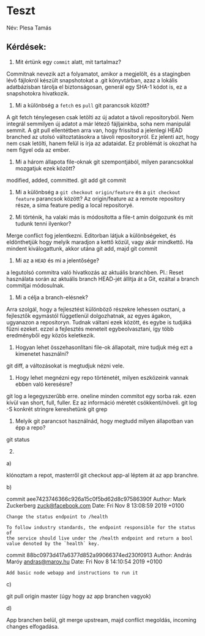 # Teszt

Név: Plesa Tamás

## Kérdések:

1. Mit értünk egy `commit` alatt, mit tartalmaz?

  Commitnak nevezik azt a folyamatot, amikor a megjelölt, és a stagingben lévő fájlokról készült snapshotokat a .git könyvtárban, azaz a lokális adatbázisban tárolja el biztonságosan, generál egy SHA-1 kódot is, ez a snapshotokra hivatkozik.
1. Mi a különbség a `fetch` es `pull` git parancsok között?

A git fetch ténylegesen csak letölti az új adatot a távoli repositoryból. Nem integrál semmilyen új adatot a már létező fájljainkba, soha nem manipulál semmit.
A git pull ellentétben arra van, hogy frissítsd a jelenlegi HEAD branched az utolsó változtatásokra a távoli repositoryról. Ez jelenti azt, hogy nem csak letölti, hanem felül is írja az adataidat. Ez problémát is okozhat ha nem figyel oda az ember.

1. Mi a három állapota file-oknak git szempontjából, milyen parancsokkal mozgatjuk ezek között?

modified, added, committed.
git add
git commit

1. Mi a különbség a `git checkout origin/feature` és a `git checkout feature` parancsok között?
Az origin/feature az a remote repository része, a sima feature pedig a local repositoryé.

1. Mi történik, ha valaki más is módosította a file-t amin dolgozunk és mit tudunk tenni ilyenkor?

Merge conflict fog jelentkezni. Editorban látjuk a különbségeket, és eldönthetjük hogy melyik maradjon a kettő közül, vagy akár mindkettő. Ha mindent kiválogattunk, akkor utána git add, majd git commit

1. Mi az a `HEAD` és mi a jelentősége?

a legutolsó commitra való hivatkozás az aktuális branchben. Pl.: Reset használata során az aktuális branch HEAD-jét állítja át a Git, ezáltal a branch commitjai módosulnak.

1. Mi a célja a branch-elésnek?

Arra szolgál, hogy a fejlesztést különböző részekre lehessen osztani, a fejlesztők egymástól függetlenül dolgozhatnak, az egyes ágakon, ugyanazon a repositoryn. Tudnak váltani ezek között, és egybe is tudjáká fűzni ezeket. ezzel a fejlesztés meneteit egybeolvasztani, így több eredményből egy közös keletkezik.

1. Hogyan lehet összehasonlítani file-ok állapotait, mire tudjuk még ezt a kimenetet használni?

git diff, a változásokat is megtudjuk nézni vele.

1. Hogy lehet megnézni egy repo történetét, milyen eszközeink vannak ebben való keresésre?

git log a legegyszerűbb erre.
oneline     minden commitot egy sorba rak. ezen kívül van short, full, fuller. Ez az információ méretét csökkenti/növeli.
git log -S    konkrét stringre kereshetünk
git grep

1. Melyik git parancsot használnád, hogy megtudd milyen állapotban van épp a repo?

git status


2)

a)

klónoztam a repot, masterről git checkout app-al léptem át az app branchre.


b)

commit aee7423746366c926a15c0f5bd62d8c97586390f
Author: Mark Zuckerberg <zuck@facebook.com>
Date:   Fri Nov 8 13:08:59 2019 +0100

    Change the status endpoint to /health
    
    To follow industry standards, the endpoint responsible for the status of
    the service should live under the /health endpoint and return a bool
    value denoted by the `health` key.

commit 88bc0973d417a6377d852a99066374ed230f0913
Author: András Maróy <andras@maroy.hu>
Date:   Fri Nov 8 14:10:54 2019 +0100

    Add basic node webapp and instructions to run it


c) 

git pull origin master    (úgy hogy az app branchen vagyok)


d)


App branchen belül, git merge upstream, majd conflict megoldás, incoming changes elfogadása.
